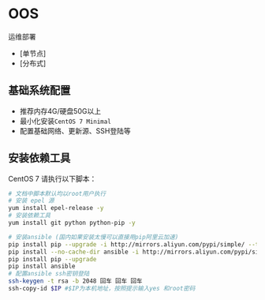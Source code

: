 # OOS
运维部署

+ [单节点]
+ [分布式]

## 基础系统配置

+ 推荐内存4G/硬盘50G以上
+ 最小化安装`CentOS 7 Minimal`
+ 配置基础网络、更新源、SSH登陆等

## 安装依赖工具

CentOS 7 请执行以下脚本：

``` bash
# 文档中脚本默认均以root用户执行
# 安装 epel 源
yum install epel-release -y
# 安装依赖工具
yum install git python python-pip -y
```

``` bash
# 安装ansible (国内如果安装太慢可以直接用pip阿里云加速)
pip install pip --upgrade -i http://mirrors.aliyun.com/pypi/simple/ --trusted-host mirrors.aliyun.com
pip install --no-cache-dir ansible -i http://mirrors.aliyun.com/pypi/simple/ --trusted-host mirrors.aliyun.com
pip install pip --upgrade
pip install ansible
# 配置ansible ssh密钥登陆
ssh-keygen -t rsa -b 2048 回车 回车 回车
ssh-copy-id $IP #$IP为本机地址，按照提示输入yes 和root密码
```